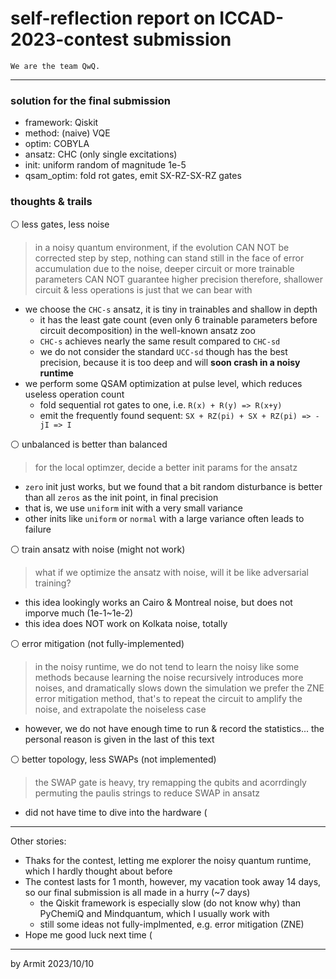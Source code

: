 # self-reflection report on ICCAD-2023-contest submission

    We are the team QwQ.

----

### solution for the final submission

- framework: Qiskit
- method: (naive) VQE
- optim: COBYLA
- ansatz: CHC (only single excitations)
- init: uniform random of magnitude 1e-5
- qsam_optim: fold rot gates, emit SX-RZ-SX-RZ gates

### thoughts & trails

⚪ less gates, less noise

> in a noisy quantum environment, if the evolution CAN NOT be corrected step by step, nothing can stand still in the face of error accumulation
> due to the noise, deeper circuit or more trainable parameters CAN NOT guarantee higher precision
> therefore, shallower circuit & less operations is just that we can bear with

- we choose the `CHC-s` ansatz, it is tiny in trainables and shallow in depth
  - it has the least gate count (even only 6 trainable parameters before circuit decomposition) in the well-known ansatz zoo
  - `CHC-s` achieves nearly the same result compared to `CHC-sd`
  - we do not consider the standard `UCC-sd` though has the best precision, because it is too deep and will **soon crash in a noisy runtime**
- we perform some QSAM optimization at pulse level, which reduces useless operation count
  - fold sequential rot gates to one, i.e. `R(x) + R(y) => R(x+y)`
  - emit the frequently found sequent: `SX + RZ(pi) + SX + RZ(pi) => -jI => I`

⚪ unbalanced is better than balanced

> for the local optimzer, decide a better init params for the ansatz

- `zero` init just works, but we found that a bit random disturbance is better than all `zeros` as the init point, in final precision
- that is, we use `uniform` init with a very small variance
- other inits like `uniform` or `normal` with a large variance often leads to failure

⚪ train ansatz with noise (might not work)

> what if we optimize the ansatz with noise, will it be like adversarial training?

- this idea lookingly works an Cairo & Montreal noise, but does not imporve much (1e-1~1e-2)
- this idea does NOT work on Kolkata noise, totally

⚪ error mitigation (not fully-implemented)

> in the noisy runtime, we do not tend to learn the noisy like some methods
> because learning the noise recursively introduces more noises, and dramatically slows down the simulation
> we prefer the ZNE error mitigation method, that's to repeat the circuit to amplify the noise, and extrapolate the noiseless case

- however, we do not have enough time to run & record the statistics... the personal reason is given in the last of this text

⚪ better topology, less SWAPs (not implemented)

> the SWAP gate is heavy, try remapping the qubits and acorrdingly permuting the paulis strings to reduce SWAP in ansatz

- did not have time to dive into the hardware (

----

Other stories:

- Thaks for the contest, letting me explorer the noisy quantum runtime, which I hardly thought about before
- The contest lasts for 1 month, however, my vacation took away 14 days, so our final submission is all made in a hurry (~7 days)
  - the Qiskit framework is especially slow (do not know why) than PyChemiQ and Mindquantum, which I usually work with
  - still some ideas not fully-implmented, e.g. error mitigation (ZNE)
- Hope me good luck next time (

----
by Armit
2023/10/10
